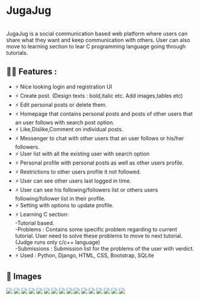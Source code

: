 # JugaJug
<br>
JugaJug is a social communication based web platform where users can share what they want and keep communication with others. User can also
move to learning section to lear C programming language going through tutorials.

## 🤙🏻 Features :
- ⚡ Nice looking login and registration UI
- ⚡ Create post. (Design texts : bold,italic etc. Add images,tables etc)
- ⚡ Edit personal posts or delete them.
- ⚡ Homepage that contains personal posts and posts of other users that an user follows with search post option.
- ⚡ Like,Dislike,Comment on individual posts.
- ⚡ Messenger to chat with other users that an user follows or his/her followers.
- ⚡ User list with all the existing user with search option
- ⚡ Personal profile with personal posts as well as other users profile.
- ⚡ Restrictions to other users profile it not followed.
- ⚡ User can see other users last logged in time.
- ⚡ User can see his following/followers list or others users following/follower list in their profile.
- ⚡ Setting with options to update profile.
- ⚡ Learning C section:<br>
      -Tutorial based.<br>
      -Problems : Contains some specific problem regarding to current tutorial. User need to solve these 
       problems to move to next tutorial. (Judge runs only c/c++ language)<br>
      -Submissions : Submission list for the problems of the user with verdict.<br>
- ⚡ Used : Python, Django, HTML, CSS, Bootstrap, SQLite

## 📸 Images
![](https://github.com/Farhan-meb/JugaJug/blob/master/Screenshots/Screenshot%20from%202021-01-06%2020-47-59.png)
![](https://github.com/Farhan-meb/JugaJug/blob/master/Screenshots/Screenshot%20from%202021-01-06%2020-48-03.png)
![](https://github.com/Farhan-meb/JugaJug/blob/master/Screenshots/Screenshot%20from%202021-01-06%2020-48-43.png)
![](https://github.com/Farhan-meb/JugaJug/blob/master/Screenshots/Screenshot%20from%202021-01-06%2020-49-37.png)
![](https://github.com/Farhan-meb/JugaJug/blob/master/Screenshots/Screenshot%20from%202021-01-06%2020-49-46.png)
![](https://github.com/Farhan-meb/JugaJug/blob/master/Screenshots/Screenshot%20from%202021-01-06%2020-49-55.png)
![](https://github.com/Farhan-meb/JugaJug/blob/master/Screenshots/Screenshot%20from%202021-01-06%2020-50-08.png)
![](https://github.com/Farhan-meb/JugaJug/blob/master/Screenshots/Screenshot%20from%202021-01-06%2020-50-19.png)
![](https://github.com/Farhan-meb/JugaJug/blob/master/Screenshots/Screenshot%20from%202021-01-06%2020-50-26.png)
![](https://github.com/Farhan-meb/JugaJug/blob/master/Screenshots/Screenshot%20from%202021-01-06%2020-50-32.png)
![](https://github.com/Farhan-meb/JugaJug/blob/master/Screenshots/Screenshot%20from%202021-01-06%2020-50-37.png)
![](https://github.com/Farhan-meb/JugaJug/blob/master/Screenshots/Screenshot%20from%202021-01-06%2020-50-41.png)
![](https://github.com/Farhan-meb/JugaJug/blob/master/Screenshots/Screenshot%20from%202021-01-06%2020-50-53.png)
![](https://github.com/Farhan-meb/JugaJug/blob/master/Screenshots/Screenshot%20from%202021-01-07%2022-48-58.png)
![](https://github.com/Farhan-meb/JugaJug/blob/master/Screenshots/Screenshot%20from%202021-01-06%2020-50-57.png)
![](https://github.com/Farhan-meb/JugaJug/blob/master/Screenshots/Screenshot%20from%202021-01-06%2020-51-12.png)
